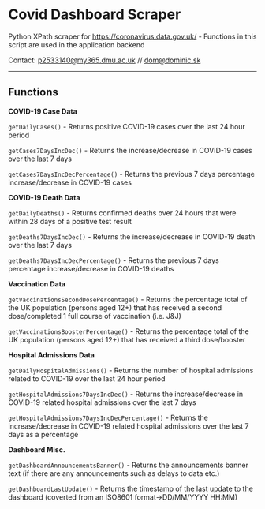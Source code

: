 # Covid Dashboard Scraper

Python XPath scraper for https://coronavirus.data.gov.uk/ - Functions in this script are used in the application backend

Contact: p2533140@my365.dmu.ac.uk // dom@dominic.sk

***

## Functions

**COVID-19 Case Data**

`getDailyCases()` - Returns positive COVID-19 cases over the last 24 hour period

`getCases7DaysIncDec()` - Returns the increase/decrease in COVID-19 cases over the last 7 days

`getCases7DaysIncDecPercentage()` - Returns the previous 7 days percentage increase/decrease in COVID-19 cases

**COVID-19 Death Data**

`getDailyDeaths()` - Returns confirmed deaths over 24 hours that were within 28 days of a positive test result

`getDeaths7DaysIncDec()` - Returns the increase/decrease in COVID-19 death over the last 7 days

`getDeaths7DaysIncDecPercentage()` - Returns the previous 7 days percentage increase/decrease in COVID-19 deaths

**Vaccination Data**

`getVaccinationsSecondDosePercentage()` - Returns the percentage total of the UK population (persons aged 12+) that has received a second dose/completed 1 full course of vaccination (i.e. J&J)

`getVaccinationsBoosterPercentage()` - Returns the percentage total of the UK population (persons aged 12+) that has received a third dose/booster

**Hospital Admissions Data**

`getDailyHospitalAdmissions()` - Returns the number of hospital admissions related to COVID-19 over the last 24 hour period

`getHospitalAdmissions7DaysIncDec()` - Returns the increase/decrease in COVID-19 related hospital admissions over the last 7 days

`getHospitalAdmissions7DaysIncDecPercentage()` - Returns the increase/decrease in COVID-19 related hospital admissions over the last 7 days as a percentage

**Dashboard Misc.**

`getDashboardAnnouncementsBanner()` - Returns the announcements banner text (if there are any announcements such as delays to data etc.)

`getDashboardLastUpdate()` - Returns the timestamp of the last update to the dashboard (coverted from an ISO8601 format->DD/MM/YYYY HH:MM)